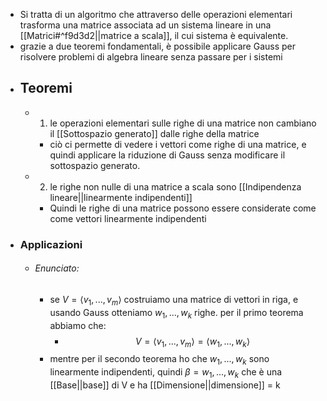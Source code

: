 - Si tratta di un algoritmo che attraverso delle operazioni elementari trasforma una matrice associata ad un sistema lineare in una [[Matrici#^f9d3d2||matrice a scala]], il cui sistema è equivalente.
- grazie a due teoremi fondamentali, è possibile applicare Gauss per risolvere problemi di algebra lineare senza passare per i sistemi
- ## Teoremi
	- 1) le operazioni elementari sulle righe di una matrice non cambiano il [[Sottospazio generato]] dalle righe della matrice
		- ciò ci permette di vedere i vettori come righe di una matrice, e quindi applicare la riduzione di Gauss senza modificare il sottospazio generato.
	- 2) le righe non nulle di una matrice a scala sono [[Indipendenza lineare||linearmente indipendenti]]
		- Quindi le righe di una matrice possono essere considerate come come vettori linearmente indipendenti
- ### Applicazioni
	- ###### Enunciato:
		- se $V=\langle v_1,...,v_m\rangle$ costruiamo una matrice di vettori in riga, e usando Gauss otteniamo $w_1,...,w_k$ righe. per il primo teorema abbiamo che:
			- $$V=\langle v_1,...,v_{m}\rangle=\langle w_1,...,w_{k}\rangle$$ 
		- mentre per il secondo teorema ho che $w_{1},...,w_{k}$ sono linearmente indipendenti, quindi $\beta = w_{1},...,w_{k}$ che è una [[Base||base]] di V e ha [[Dimensione||dimensione]] = k 